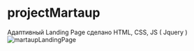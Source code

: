 # projectMartaup
Адаптивный Landing Page сделано HTML, CSS, JS ( Jquery )
![martaupLandingPage](https://user-images.githubusercontent.com/52714747/89716634-6b9b8280-d9d0-11ea-9385-892776138fb6.png)
